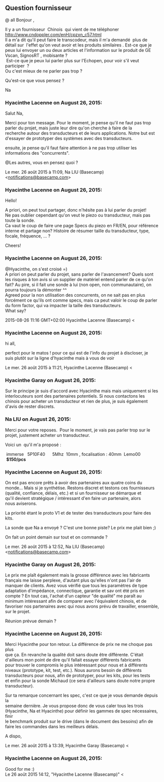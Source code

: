 ## Question fournisseur



@ all Bonjour ,  
  
Il y a un fournisseur  Chinois  qui vient de me téléphoner
<http://www.cndoppler.com/enH/cpzxn_c57.html>  
Il a m'a dit qu'il peut faire le transcodeur, mais il m'a demandé  plus de
détail sur  l'effet qu'on veut avoir et les produits similaires . Est-ce que
je peux lui envoyer un ou deux articles et l'information sur le produit de GE
Vscan, SignosRT , mobisante ?  
 Est-ce que je peux lui parler plus sur l'Echopen, pour voir s'il veut
participer  ?  
Ou c'est mieux de ne parler pas trop ?  
  
Qu'est-ce que vous pensez ?  
  
Na



### **Hyacinthe Lacenne** on August 26, 2015:



Salut Na,  
  
Merci pour ton message. Pour le moment, je pense qu'il ne faut pas trop  
parler du projet, mais juste leur dire qu'on cherche à faire de la  
recherche autour des transducteurs et de leurs applications. Notre but est  
d'essayer de prototyper des systèmes avec des transducteurs.  
  
ensuite, je pense qu'il faut faire attention à ne pas trop utiliser les  
informations des "concurrents".  
  
@Les autres, vous en pensez quoi ?  
  
Le mer. 26 août 2015 à 11:09, Na LIU (Basecamp)
&lt;[notifications@basecamp.com](mailto:notifications@basecamp.com)&gt;



### **Hyacinthe Lacenne** on August 26, 2015:



Hello!  
  
A priori, on peut tout partager, donc n'hésite pas à lui parler du projet!  
Ne pas oublier cependant qu'on veut le piezo ou transducteur, mais pas  
toute la sonde.  
Ca vaut le coup de faire une page Specs du piezo en FR/EN, pour référence  
interne et partage non? Histoire de résumer taille du transducteur, type,  
focale, fréquence, ... ?  
  
Cheers!



### **Hyacinthe Lacenne** on August 26, 2015:



@Hyacinthe, on s'est croisé =)  
A priori on peut parler du projet, sans parler de l'avancement? Quels sont  
les risques à ton avis si un supplier de matériel entend parler de ce qu'on  
fait? Au pire, si il fait une sonde à lui (non open, non communautaire), on  
pourra toujours la démonter ^^  
Agreed pour la non utilisation des concurrents, on ne sait pas en plus  
forcément ce qu'ils ont comme specs, mais ca peut valoir le coup de parler  
du form factor, qui va impacter la taille des transducteurs.  
What say?  
  
2015-08-26 11:16 GMT+02:00 Hyacinthe Lacenne (Basecamp) &lt;



### **Hyacinthe Lacenne** on August 26, 2015:



hi all,  
  
perfect pour le matos ! pour ce qui est de l'info du projet à discloser, je  
suis plutôt sur la ligne d'hyacinthe mais à vous de voir  
  
Le mer. 26 août 2015 à 11:21, Hyacinthe Lacenne (Basecamp) &lt;



### **Hyacinthe Garay** on August 26, 2015:



Sur le principe je suis d'accord avec Hyacinthe mais mais uniquement si les
interlocuteurs sont des partenaires potentiels. Si nous contactons les chinois
pour acheter un transducteur et rien de plus, je suis également d'avis de
rester discrets.



### **Na LIU** on August 26, 2015:



Merci pour votre reposes.  Pour le moment, je vais pas parler trop sur le
projet, justement acheter un transducteur.  
  
Voici un  qu'il m'a proposé :  

 immerse   5P10F40      5Mhz  10mm , focalisation : 40mm  Lemo00  **$150/pcs**



### **Hyacinthe Lacenne** on August 26, 2015:



On est pas encore prêts à avoir des partenaires aux quatre coins du  
monde... Mais si je synthétise. Restons discret et testons ces fournisseurs  
(qualité, confiance, délais, etc.) et si un fournisseur se démarque et  
qu'il devient stratégique / intéressant d'en faire un partenaire, alors  
nous aviserons.  
  
La priorité étant le proto V1 et de tester des transducteurs pour faire des  
kits.  
  
La sonde que Na a envoyé ? C'est une bonne piste? Le prix me plait bien ;)  
  
On fait un point demain sur tout et on commande ?  
  
Le mer. 26 août 2015 à 12:52, Na LIU (Basecamp)
&lt;[notifications@basecamp.com](mailto:notifications@basecamp.com)&gt;



### **Hyacinthe Garay** on August 26, 2015:



Le prix me plaît également mais la grosse différence avec les fabricants
français me laisse perplexe, d'autant plus qu'elles n'ont pas l'air de manquer
de clients. Avez vous vérifié que tous les paramètres de type adaptation
d'impédance, connectique, garantie et sav ont été pris en compte ? En tout
cas, l'achat d'un capteur "de qualité" me paraît au minimum intéressant afin
de comparer avec l'équivalent chinois, et de favoriser nos partenaires avec
qui nous avons prévu de travailler, ensemble, sur le projet.  
  
Réunion prévue demain ?



### **Hyacinthe Lacenne** on August 26, 2015:



Merci Hyacinthe pour ton retour. La différence de prix ne me choque pas plus  
que ça. En revanche la qualité doit sans doute être différente. C'était  
d'ailleurs mon point de dire qu'il fallait essayer différents fabricants  
pour trouver le compromis le plus intéressant pour nous et à différents  
niveaux (prototype, kit, test, etc.). Nous aurons besoin de différents  
transducteurs pour nous, afin de prototyper, pour les kits, pour les tests  
et enfin pour la sonde Michaud (ce sera d'ailleurs sans doute notre propre  
transducteur).  
  
Sur ta remarque concernant les spec, c'est ce que je vous demande depuis la  
semaine dernière. Je vous propose donc de vous caler tous les trois  
(Hyacinthe, Na et Hyacinthe) pour définir les gammes de spec nécessaires, finir  
le benchmark produit sur le drive (dans le document des besoins) afin de  
faire les commandes dans les meilleurs délais.  
  
A dispo,  
  
Le mer. 26 août 2015 à 13:39, Hyacinthe Garay (Basecamp) &lt;



### **Hyacinthe Lacenne** on August 26, 2015:



Good for me :)  
Le 26 août 2015 14:12, "Hyacinthe Lacenne (Basecamp)" &lt;



